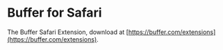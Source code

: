 # Buffer for Safari

The Buffer Safari Extension, download at [https://buffer.com/extensions](https://buffer.com/extensions).
